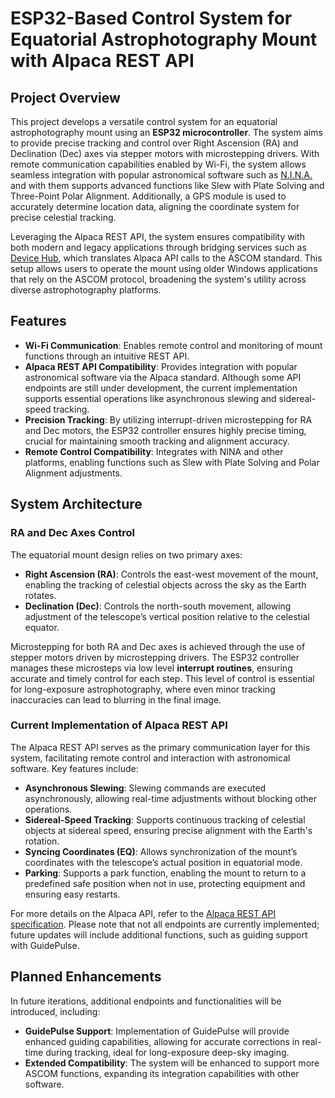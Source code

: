 # ESP32-Based Control System for Equatorial Astrophotography Mount with Alpaca REST API

## Project Overview

This project develops a versatile control system for an equatorial astrophotography mount using an **ESP32 microcontroller**.
The system aims to provide precise tracking and control over Right Ascension (RA) and Declination (Dec) axes via stepper motors with microstepping drivers.
With remote communication capabilities enabled by Wi-Fi, the system allows seamless integration with popular astronomical software such as [N.I.N.A.](https://nighttime-imaging.eu/) and with them supports advanced functions like Slew with Plate Solving and Three-Point Polar Alignment.
Additionally, a GPS module is used to accurately determine location data, aligning the coordinate system for precise celestial tracking.

Leveraging the Alpaca REST API, the system ensures compatibility with both modern and legacy applications through bridging services such as [Device Hub](https://ascom-standards.org/FAQs/DevHub.htm), which translates Alpaca API calls to the ASCOM standard.
This setup allows users to operate the mount using older Windows applications that rely on the ASCOM protocol, broadening the system's utility across diverse astrophotography platforms.

## Features

- **Wi-Fi Communication**: Enables remote control and monitoring of mount functions through an intuitive REST API.
- **Alpaca REST API Compatibility**: Provides integration with popular astronomical software via the Alpaca standard. Although some API endpoints are still under development, the current implementation supports essential operations like asynchronous slewing and sidereal-speed tracking.
- **Precision Tracking**: By utilizing interrupt-driven microstepping for RA and Dec motors, the ESP32 controller ensures highly precise timing, crucial for maintaining smooth tracking and alignment accuracy.
- **Remote Control Compatibility**: Integrates with NINA and other platforms, enabling functions such as Slew with Plate Solving and Polar Alignment adjustments.

## System Architecture

### RA and Dec Axes Control

The equatorial mount design relies on two primary axes:

- **Right Ascension (RA)**: Controls the east-west movement of the mount, enabling the tracking of celestial objects across the sky as the Earth rotates.
- **Declination (Dec)**: Controls the north-south movement, allowing adjustment of the telescope’s vertical position relative to the celestial equator.

Microstepping for both RA and Dec axes is achieved through the use of stepper motors driven by microstepping drivers.
The ESP32 controller manages these microsteps via low level **interrupt routines**, ensuring accurate and timely control for each step.
This level of control is essential for long-exposure astrophotography, where even minor tracking inaccuracies can lead to blurring in the final image.

### Current Implementation of Alpaca REST API

The Alpaca REST API serves as the primary communication layer for this system, facilitating remote control and interaction with astronomical software. Key features include:

- **Asynchronous Slewing**: Slewing commands are executed asynchronously, allowing real-time adjustments without blocking other operations.
- **Sidereal-Speed Tracking**: Supports continuous tracking of celestial objects at sidereal speed, ensuring precise alignment with the Earth's rotation.
- **Syncing Coordinates (EQ)**: Allows synchronization of the mount’s coordinates with the telescope’s actual position in equatorial mode.
- **Parking**: Supports a park function, enabling the mount to return to a predefined safe position when not in use, protecting equipment and ensuring easy restarts.

For more details on the Alpaca API, refer to the [Alpaca REST API specification](https://ascom-standards.org/api/).
Please note that not all endpoints are currently implemented; future updates will include additional functions, such as guiding support with GuidePulse.

## Planned Enhancements

In future iterations, additional endpoints and functionalities will be introduced, including:

- **GuidePulse Support**: Implementation of GuidePulse will provide enhanced guiding capabilities, allowing for accurate corrections in real-time during tracking, ideal for long-exposure deep-sky imaging.
- **Extended Compatibility**: The system will be enhanced to support more ASCOM functions, expanding its integration capabilities with other software.

